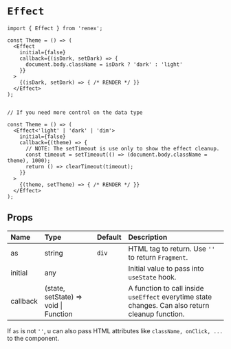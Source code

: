 # `Effect`

```TSX
import { Effect } from 'renex';

const Theme = () => (
  <Effect
    initial={false}
    callback={(isDark, setDark) => {
      document.body.className = isDark ? 'dark' : 'light'
    }}
  >
    {(isDark, setDark) => { /* RENDER */ }}
  </Effect>
);


// If you need more control on the data type

const Theme = () => (
  <Effect<'light' | 'dark' | 'dim'>
    initial={false}
    callback={(theme) => {
      // NOTE: The setTimeout is use only to show the effect cleanup.
      const timeout = setTimeout(() => (document.body.className = theme), 1000);
      return () => clearTimeout(timeout);
    }}
  >
    {(theme, setTheme) => { /* RENDER */ }}
  </Effect>
);
```
## Props

| Name | Type | Default | Description 
| :--- | :--- | :------ | :----------
| as | string | `div` | HTML tag to return. Use `''` to return `Fragment`.
| initial | any |  | Initial value to pass into `useState` hook.
| callback | (state, setState) => void \| Function | | A function to call inside `useEffect` everytime state changes. Can also return cleanup function.

If `as` is not `''`, u can also pass HTML attributes like `className, onClick, ...` to the component.